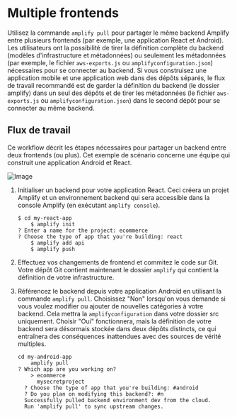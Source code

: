 # Multiple frontends

Utilisez la commande `amplify pull` pour partager le même backend Amplify entre plusieurs frontends (par exemple, une application React et Android). Les utilisateurs ont la possibilité de tirer la définition complète du backend (modèles d'infrastructure et métadonnées) ou seulement les métadonnées (par exemple, le fichier `aws-exports.js` ou `amplifyconfiguration.json`) nécessaires pour se connecter au backend. Si vous construisez une application mobile et une application web dans des dépôts séparés, le flux de travail recommandé est de garder la définition du backend (le dossier amplify) dans un seul des dépôts et de tirer les métadonnées (le fichier `aws-exports.js` ou `amplifyconfiguration.json`) dans le second dépôt pour se connecter au même backend.

## Flux de travail

Ce workflow décrit les étapes nécessaires pour partager un backend entre deux frontends (ou plus). Cet exemple de scénario concerne une équipe qui construit une application Android et React.

![Image](https://docs.amplify.aws/images/multiple-frontends.png)

1.  Initialiser un backend pour votre application React. Ceci créera un projet Amplify et un environnement backend qui sera accessible dans la console Amplify (en exécutant `amplify console`).

    ```console
    $ cd my-react-app
        $ amplify init
    ? Enter a name for the project: ecommerce
    ? Choose the type of app that you're building: react
        $ amplify add api
        $ amplify push
    ```

2.  Effectuez vos changements de frontend et commitez le code sur Git. Votre dépôt Git contient maintenant le dossier `amplify` qui contient la définition de votre infrastructure.

3.  Référencez le backend depuis votre application Android en utilisant la commande `amplify pull`. Choisissez "Non" lorsqu'on vous demande si vous voulez modifier ou ajouter de nouvelles catégories à votre backend. Cela mettra la `amplifyconfiguration` dans votre dossier src uniquement. Choisir "Oui" fonctionnera, mais la définition de votre backend sera désormais stockée dans deux dépôts distincts, ce qui entraînera des conséquences inattendues avec des sources de vérité multiples.

    ```console
    cd my-android-app
        amplify pull
    ? Which app are you working on?
        > ecommerce
    	  mysecretproject
      ? Choose the type of app that you're building: #android
      ? Do you plan on modifying this backend?: #n
      Successfully pulled backend environment dev from the cloud.
      Run 'amplify pull' to sync upstream changes.
    ```

